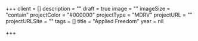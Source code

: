 +++
client = []
description = ""
draft = true
image = ""
imageSize = "contain"
projectColor = "#000000"
projectType = "MDRV"
projectURL = ""
projectURLSite = ""
tags = []
title = "Applied Freedom"
year = nil

+++
